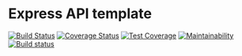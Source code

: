 # Express API template
[![Build Status](https://travis-ci.com/moquito64/node-testing.svg?branch=main)](https://travis-ci.com/moquito64/node-testing)
[![Coverage Status](https://coveralls.io/repos/github/moquito64/node-testing/badge.svg?branch=main)](https://coveralls.io/github/moquito64/node-testing?branch=main)
[![Test Coverage](https://api.codeclimate.com/v1/badges/12583a3bee780688bf5e/test_coverage)](https://codeclimate.com/github/moquito64/node-testing/test_coverage)
[![Maintainability](https://api.codeclimate.com/v1/badges/12583a3bee780688bf5e/maintainability)](https://codeclimate.com/github/moquito64/node-testing/maintainability)
[![Build status](https://ci.appveyor.com/api/projects/status/65plbhg4kbb516d6?svg=true)](https://ci.appveyor.com/project/moquito64/node-testing)
